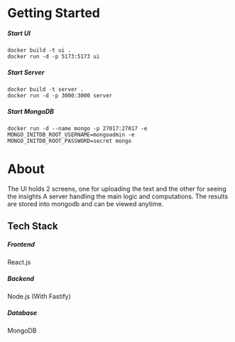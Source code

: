 # Getting Started

##### Start UI

```docker
docker build -t ui .
docker run -d -p 5173:5173 ui
```

##### Start Server

```docker
docker build -t server .
docker run -d -p 3000:3000 server
```

##### Start MongoDB

```docker
docker run -d --name mongo -p 27017:27017 -e MONGO_INITDB_ROOT_USERNAME=mongoadmin -e MONGO_INITDB_ROOT_PASSWORD=secret mongo
```

# About

The UI holds 2 screens, one for uploading the text and the other for seeing the insights
A server handling the main logic and computations. The results are stored into mongodb and can be viewed anytime.

## Tech Stack

##### Frontend

React.js

##### Backend

Node.js (With Fastify)

##### Database

MongoDB

